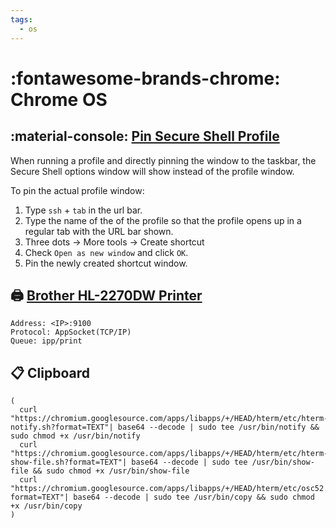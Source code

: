 ```yaml
---
tags:
  - os
---
```

# :fontawesome-brands-chrome: Chrome OS

## :material-console: [Pin Secure Shell Profile][3]

When running a profile and directly pinning the window to the taskbar, the Secure Shell options window will show instead of the profile window.

To pin the actual profile window:

1. Type `ssh` + `tab` in the url bar.
2. Type the name of the of the profile so that the profile opens up in a regular tab with the URL bar shown.
3. Three dots -> More tools -> Create shortcut
4. Check `Open as new window` and click `OK`.
5. Pin the newly created shortcut window.

## :printer: [Brother HL-2270DW Printer][2]

```
Address: <IP>:9100
Protocol: AppSocket(TCP/IP)
Queue: ipp/print
```

## :clipboard: Clipboard

```shell
(
  curl "https://chromium.googlesource.com/apps/libapps/+/HEAD/hterm/etc/hterm-notify.sh?format=TEXT"| base64 --decode | sudo tee /usr/bin/notify && sudo chmod +x /usr/bin/notify
  curl "https://chromium.googlesource.com/apps/libapps/+/HEAD/hterm/etc/hterm-show-file.sh?format=TEXT"| base64 --decode | sudo tee /usr/bin/show-file && sudo chmod +x /usr/bin/show-file
  curl "https://chromium.googlesource.com/apps/libapps/+/HEAD/hterm/etc/osc52.sh?format=TEXT"| base64 --decode | sudo tee /usr/bin/copy && sudo chmod +x /usr/bin/copy
)
```

[1]: <https://adamtheautomator.com/ssh-chrome-extension/#Connecting_to_a_Remote_Host_using_the_Search_Bar>
[2]: <https://www.reddit.com/r/chromeos/comments/7n3jc1/setting_up_brother_hl2270dw_printer_on_chromebook/>
[3]: <https://chromium.googlesource.com/apps/libapps/+/HEAD/nassh/docs/FAQ.md#can-i-create-bookmarks-to-specific-sites>
